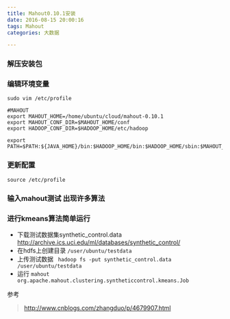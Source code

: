 ```yaml
---
title: Mahout0.10.1安装
date: 2016-08-15 20:00:16
tags: Mahout
categories: 大数据

---
```


### 解压安装包

### 编辑环境变量
`sudo vim /etc/profile`
```
#MAHOUT
export MAHOUT_HOME=/home/ubuntu/cloud/mahout-0.10.1
export MAHOUT_CONF_DIR=$MAHOUT_HOME/conf
export HADOOP_CONF_DIR=$HADOOP_HOME/etc/hadoop

export PATH=$PATH:${JAVA_HOME}/bin:$HADOOP_HOME/bin:$HADOOP_HOME/sbin:$MAHOUT_HOME/conf:$MAHOUT_HOME/bin:
```
### 更新配置
`source /etc/profile`

### 输入mahout测试 出现许多算法

### 进行kmeans算法简单运行
- 下载测试数据集synthetic_control.data
   http://archive.ics.uci.edu/ml/databases/synthetic_control/
- 在hdfs上创建目录  `/user/ubuntu/testdata`
- 上传测试数据
` hadoop fs -put synthetic_control.data /user/ubuntu/testdata`  
- 运行
`mahout org.apache.mahout.clustering.syntheticcontrol.kmeans.Job`

参考
> http://www.cnblogs.com/zhangduo/p/4679907.html